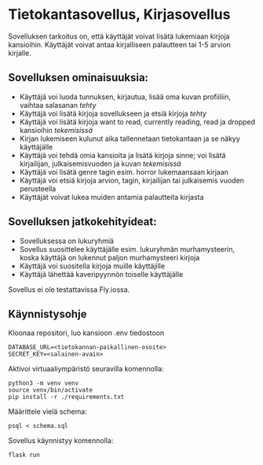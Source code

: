 # Tietokantasovellus, Kirjasovellus
Sovelluksen tarkoitus on, että käyttäjät voivat lisätä lukemiaan kirjoja kansioihin. Käyttäjät voivat antaa kirjalliseen palautteen tai 1-5 arvion kirjalle.

## Sovelluksen ominaisuuksia:
- Käyttäjä voi luoda tunnuksen, kirjautua, lisää oma kuvan profiiliin, vaihtaa salasanan  *tehty* 
- Käyttäjä voi lisätä kirjoja sovellukseen ja etsiä kirjoja *tehty*
- Käyttäjä voi lisätä kirjoja want to read, currently reading, read ja dropped kansioihin *tekemisissä*
- Kirjan lukemiseen kulunut aika tallennetaan tietokantaan ja se näkyy käyttäjälle
- Käyttäjä voi tehdä omia kansioita ja lisätä kirjoja sinne; voi lisätä kirjailijan, julkaisemisvuoden ja kuvan *tekemisissä*
- Käyttäjä voi lisätä genre tagin esim. horror lukemaansaan kirjaan
- Käyttäjä voi etsiä kirjoja arvion, tagin, kirjailijan tai julkaisemis vuoden perusteella
- Käyttäjät voivat lukea muiden antamia palautteita kirjasta


## Sovelluksen jatkokehityideat:
- Sovelluksessa on lukuryhmiä
- Sovellus suosittelee käyttäjälle esim. lukuryhmän murhamysteerin, koska käyttäjä on lukennut paljon murhamysteeri kirjoja 
- Käyttäjä voi suositella kirjoja muille käyttäjille
- Käyttäjä lähettää kaveripyynnön toiselle käyttäjälle


Sovellus ei ole testattavissa Fly.iossa. 
## Käynnistysohje
Kloonaa repositori, luo kansioon .env tiedostoon 
```
DATABASE_URL=<tietokannan-paikallinen-osoite>
SECRET_KEY=<salainen-avain>
```
Aktivoi virtuaaliympäristö seuravilla komennolla:
```
python3 -m venv venv
source venv/bin/activate
pip install -r ./requirements.txt
```
Määrittele vielä schema:
```
psql < schema.sql
```
Sovellus käynnistyy komennolla:
```
flask run
```
